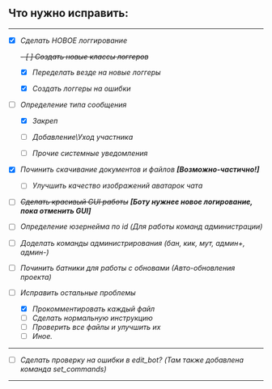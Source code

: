 ## Что нужно исправить: <i>

---

- [X] Сделать НОВОЕ логгирование

  ~~- [ ] Создать новые классы логгеров~~
  - [X] Переделать везде на новые логгеры
  - [X] Создать логгеры на ошибки


- [ ] Определение типа сообщения
  - [X] Закреп
  - [ ] Добавление\Уход участника
  - [ ] Прочие системные уведомления


- [X] Починить скачивание документов и файлов   <b>[Возможно-частично!]</b>
  - [ ] Улучшить качество изображений аватарок чата


- [ ] ~~Сделать красивый GUI работы~~
  <b>[Боту нужнее новое логирование, пока отменить GUI]</b>


- [ ] Определение юзернейма по id (Для работы команд администрации)


- [ ] Доделать команды администрирования (бан, кик, мут, админ+, админ-)


- [ ] Починить батники для работы с обновами (Авто-обновления проекта)


- [ ] Исправить остальные проблемы 
  - [X] Прокомментировать каждый файл
  - [ ] Сделать нормальную инструкцию
  - [ ] Проверить все файлы и улучшить их
  - [ ] Иное.
---

- [ ] Сделать проверку на ошибки в edit_bot? (Там также добавлена команда set_commands)


---